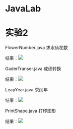 # JavaLab
实验2
===

FlowerNumber.java 求水仙花数

结果：![](https://github.com/BinZrs/JavaLab/raw/master/Image/水仙花数.png)

GaderTranser.java 成绩转换

结果：![](https://github.com/BinZrs/JavaLab/raw/master/Image/分数转换.png)

LeapYear.java 求闰年

结果：![](https://github.com/BinZrs/JavaLab/raw/master/Image/闰年.png)

PrintShape.java 打印图形

结果：![](https://github.com/BinZrs/JavaLab/raw/master/Image/打印图形.png)

